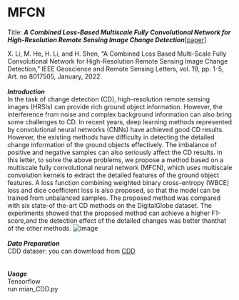# MFCN
Title: ***A Combined Loss-Based Multiscale Fully Convolutional Network for High-Resolution Remote Sensing Image Change Detection***[[paper]](https://ieeexplore.ieee.org/abstract/document/9502172)<br>

X. Li, M. He, H. Li, and H. Shen, “A Combined Loss Based Multi-Scale Fully Convolutional Network for High-Resolution Remote Sensing Image Change Detection,” IEEE Geoscience and Remote Sensing Letters, vol. 19, pp. 1-5, Art. no 8017505, January, 2022.
<br>
<br>
***Introduction***<br>
In the task of change detection (CD), high-resolution remote sensing images (HRSIs) can provide rich ground object information. However, the interference from noise and complex background information can also bring some challenges to CD. In recent years, deep learning methods represented by convolutional neural networks (CNNs) have achieved good CD results. However, the existing methods have difficulty in detecting the detailed change information of the ground objects effectively. The imbalance of positive and negative samples can also seriously affect the CD results. In this letter, to solve the above problems, we propose a method based on a multiscale fully convolutional neural network (MFCN), which uses multiscale convolution kernels to extract the detailed features of the ground object features. A loss function combining weighted binary cross-entropy (WBCE) loss and dice coefficient loss is also proposed, so that the model can be trained from unbalanced samples. The proposed method was compared with six state-of the-art CD methods on the DigitalGlobe dataset. The experiments showed that the proposed method can achieve a higher F1-score,and the detection effect of the detailed changes was better thanthat of the other methods.
![image](https://user-images.githubusercontent.com/75232301/187928135-fd7edb7d-6655-4789-be9e-6b0c1dff7107.png)
<br>
<br>
***Data Preparation***<br>
CDD dataser: you can dowmload from [CDD](https://drive.google.com/file/d/1GX656JqqOyBi_Ef0w65kDGVto-nHrNs9/edit)<br>
<br>
<br>
***Usage***
<br>
Tensorflow<br>
run mian_CDD.py

